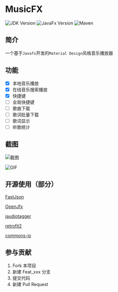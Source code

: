 <!--
 * @Author: lzw-723
 * @Date: 2020-03-27 18:37:23
 * @LastEditTime: 2020-04-10 10:36:36
 * @LastEditors: lzw-723
 * @Description: In User Settings Edit
 * @FilePath: \MusicFx\README.md
 -->

# MusicFX

![JDK Version](https://img.shields.io/badge/JDK-1.8-red)
![JavaFx Version](https://img.shields.io/badge/JavaFx-8-blue)
![Maven](https://img.shields.io/badge/构建工具-Maven-green)

## 简介

一个基于`Javafx`开发的`Material Design`风格音乐播放器

## 功能

* [x] 本地音乐播放
* [x] 在线音乐搜索播放
* [x] 快捷键
* [ ] 全局快捷键
* [ ] 歌曲下载
* [ ] 歌词批量下载
* [ ] 歌词显示
* [ ] 听歌统计

## 截图

![截图](https://s1.ax1x.com/2020/04/06/GymRZ6.png)

![GIF](https://s1.ax1x.com/2020/04/06/GymDG4.gif)

## 开源使用（部分）

[FastJson](https://github.com/alibaba/fastjson)

[OpenJfx](https://openjdk.java.net/projects/openjfx/)

[jaudiotagger](https://jaudiotagger.dev.java.net/)

[retrofit2](https://square.github.io/retrofit/)

[commons-io](http://commons.apache.org/proper/commons-io/)

## 参与贡献

1. Fork 本项目
2. 新建 Feat_xxx 分支
3. 提交代码
4. 新建 Pull Request